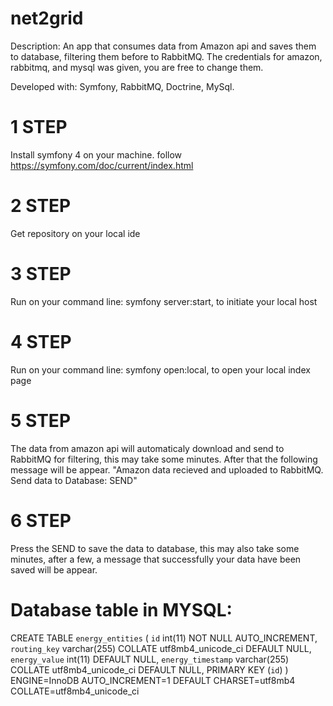 # net2grid
Description:
An app that consumes data from Amazon api and saves them to database, filtering them before to RabbitMQ. The credentials for amazon, rabbitmq, and mysql was given, you are free to change them. 

Developed with: Symfony, RabbitMQ, Doctrine, MySql. 

# 1 STEP
Install symfony 4 on your machine. follow https://symfony.com/doc/current/index.html

# 2 STEP
Get repository on your local ide

# 3 STEP
Run on your command line: symfony server:start, to initiate your local host

# 4 STEP
Run on your command line: symfony open:local, to open your local index page

# 5 STEP
The data from amazon api will automaticaly download and send to RabbitMQ for filtering, this may take some minutes.
After that the following message will be appear. "Amazon data recieved and uploaded to RabbitMQ. Send data to Database: SEND"

# 6 STEP
Press the SEND to save the data to database, this may also take some minutes, after a few, a message that successfully your data
have been saved will be appear.


# Database table in MYSQL:

CREATE TABLE `energy_entities` (
  `id` int(11) NOT NULL AUTO_INCREMENT,
  `routing_key` varchar(255) COLLATE utf8mb4_unicode_ci DEFAULT NULL,
  `energy_value` int(11) DEFAULT NULL,
  `energy_timestamp` varchar(255) COLLATE utf8mb4_unicode_ci DEFAULT NULL,
  PRIMARY KEY (`id`)
) ENGINE=InnoDB AUTO_INCREMENT=1 DEFAULT CHARSET=utf8mb4 COLLATE=utf8mb4_unicode_ci
